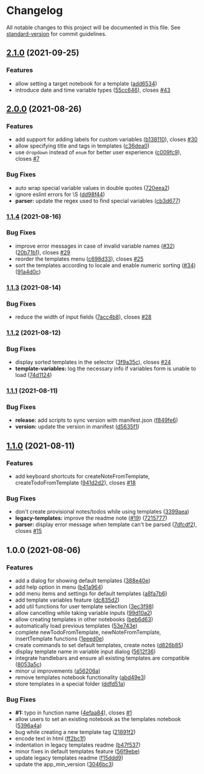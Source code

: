 # Changelog

All notable changes to this project will be documented in this file. See [standard-version](https://github.com/conventional-changelog/standard-version) for commit guidelines.

## [2.1.0](https://github.com/joplin/plugin-templates/compare/v2.0.0...v2.1.0) (2021-09-25)


### Features

* allow setting a target notebook for a template ([add6534](https://github.com/joplin/plugin-templates/commit/add65341a3fda5220a7fa0a4ce0c4359800dea48))
* introduce date and time variable types ([55cc646](https://github.com/joplin/plugin-templates/commit/55cc646ab0ec369ae029b8b77395d4c3da5483a2)), closes [#43](https://github.com/joplin/plugin-templates/issues/43)

## [2.0.0](https://github.com/joplin/plugin-templates/compare/v1.1.4...v2.0.0) (2021-08-26)


### Features

* add support for adding labels for custom variables ([b138110](https://github.com/joplin/plugin-templates/commit/b1381101c708b34756b0460bacee8e0bda7024ab)), closes [#30](https://github.com/joplin/plugin-templates/issues/30)
* allow specifying title and tags in templates ([c36dea0](https://github.com/joplin/plugin-templates/commit/c36dea071cb1a4b2e20b79f5114a8b9d10e4bbc1))
* use `dropdown` instead of `enum` for better user experience ([c009fc9](https://github.com/joplin/plugin-templates/commit/c009fc955703f757c4e9544eece61553af16a433)), closes [#7](https://github.com/joplin/plugin-templates/issues/7)


### Bug Fixes

* auto wrap special variable values in double quotes ([720eea2](https://github.com/joplin/plugin-templates/commit/720eea2fbcdb58921558e9f496e5c0304414ccf4))
* ignore eslint errors for \S ([dd98f44](https://github.com/joplin/plugin-templates/commit/dd98f44ded164f17d166d1442e7447c15e33b849))
* **parser:** update the regex used to find special variables ([cb3d677](https://github.com/joplin/plugin-templates/commit/cb3d67738fd5cf3a4bf58f1c3a8d75d5dfccb2d0))

### [1.1.4](https://github.com/joplin/plugin-templates/compare/v1.1.3...v1.1.4) (2021-08-16)


### Bug Fixes

* improve error messages in case of invalid variable names ([#32](https://github.com/joplin/plugin-templates/issues/32)) ([20b71b1](https://github.com/joplin/plugin-templates/commit/20b71b190b45a733c6af8d9b0f15f84ede572cb6)), closes [#29](https://github.com/joplin/plugin-templates/issues/29)
* reorder the templates menu ([c698d33](https://github.com/joplin/plugin-templates/commit/c698d33487fbdc5c1ef0d525566c650484fa326c)), closes [#25](https://github.com/joplin/plugin-templates/issues/25)
* sort the templates according to locale and enable numeric sorting ([#34](https://github.com/joplin/plugin-templates/issues/34)) ([91a4d0c](https://github.com/joplin/plugin-templates/commit/91a4d0cad5a27357f442d8f7ced54c541e914729))

### [1.1.3](https://github.com/joplin/plugin-templates/compare/v1.1.2...v1.1.3) (2021-08-14)


### Bug Fixes

* reduce the width of input fields ([7acc4b8](https://github.com/joplin/plugin-templates/commit/7acc4b857b4a707747d1fbd7fd01142615608828)), closes [#28](https://github.com/joplin/plugin-templates/issues/28)

### [1.1.2](https://github.com/joplin/plugin-templates/compare/v1.1.1...v1.1.2) (2021-08-12)


### Bug Fixes

* display sorted templates in the selector ([3f9a35c](https://github.com/joplin/plugin-templates/commit/3f9a35c7ef6eb3420c6aa0012604947b8c08ab09)), closes [#24](https://github.com/joplin/plugin-templates/issues/24)
* **template-variables:** log the necessary info if variables form is unable to load ([74d1124](https://github.com/joplin/plugin-templates/commit/74d1124e0f865f41acefe6657ab2155b4a41c63c))

### [1.1.1](https://github.com/joplin/plugin-templates/compare/v1.1.0...v1.1.1) (2021-08-11)


### Bug Fixes

* **release:** add scripts to sync version with manifest.json ([f849fe6](https://github.com/joplin/plugin-templates/commit/f849fe680a5e785b2d9dadee4939de511cef0574))
* **version:** update the version in manifest ([d5635f1](https://github.com/joplin/plugin-templates/commit/d5635f1c627c8d65800f35883b1e27c7e4b2847a))

## [1.1.0](https://github.com/joplin/plugin-templates/compare/v1.0.0...v1.1.0) (2021-08-11)


### Features

* add keyboard shortcuts for createNoteFromTemplate, createTodoFromTemplate ([941d2d2](https://github.com/joplin/plugin-templates/commit/941d2d239e462597cc20b12ca2374038463320b9)), closes [#18](https://github.com/joplin/plugin-templates/issues/18)


### Bug Fixes

* don't create provisional notes/todos while using templates ([3399aea](https://github.com/joplin/plugin-templates/commit/3399aead0ec33998997c373703d80e29282d579c))
* **legacy-templates:** improve the readme note ([#19](https://github.com/joplin/plugin-templates/issues/19)) ([7215777](https://github.com/joplin/plugin-templates/commit/7215777607f40845716cf8d4c94f3cdd3920c4ca))
* **parser:** display error message when template can't be parsed ([7dfcdf2](https://github.com/joplin/plugin-templates/commit/7dfcdf2d6fc4847f0aad45639361566f882e492c)), closes [#15](https://github.com/joplin/plugin-templates/issues/15)

## 1.0.0 (2021-08-06)


### Features

* add a dialog for showing default templates ([388e40e](https://github.com/joplin/plugin-templates/commit/388e40e40c81efe6e719da3b0e560a473e5e5c2a))
* add help option in menu ([b41a964](https://github.com/joplin/plugin-templates/commit/b41a9640f00b9124d25a2afdfa89bd178c764673))
* add menu items and settings for default templates ([a8fa7b6](https://github.com/joplin/plugin-templates/commit/a8fa7b6e2f266c73bac6f0c417dc4098e1011bb2))
* add template variables feature ([dc835d2](https://github.com/joplin/plugin-templates/commit/dc835d2e76fbb597048b046c0612fc5cee52bad7))
* add util functions for user template selection ([3ec3f98](https://github.com/joplin/plugin-templates/commit/3ec3f983d6a336464fd00e72303587e7288bcbdf))
* allow cancelling while taking variable inputs ([99d10a2](https://github.com/joplin/plugin-templates/commit/99d10a202c5f477b1188696955b0b9344a9e8a29))
* allow creating templates in other notebooks ([beb6d63](https://github.com/joplin/plugin-templates/commit/beb6d639c80c7afb1cbbd3e1f6fef8ef7a78028e))
* automatically load previous templates ([53e743e](https://github.com/joplin/plugin-templates/commit/53e743e5b1825ae2c7c15fad07d1e396d683b6c9))
* complete newTodoFromTemplate, newNoteFromTemplate, insertTemplate functions ([1eeed0e](https://github.com/joplin/plugin-templates/commit/1eeed0e69beba172b85a190499c7e0246bdbc2be))
* create commands to set default templates, create notes ([d826b85](https://github.com/joplin/plugin-templates/commit/d826b858adc75c234316f9c86d394601db1150d6))
* display template name in variable input dialog ([5612f36](https://github.com/joplin/plugin-templates/commit/5612f3650de78ae0986d550bc35b58e39c287f40))
* integrate handlebars and ensure all existing templates are compatible ([8053a5c](https://github.com/joplin/plugin-templates/commit/8053a5cf555f1aabc4de52611e2d813bce44f153))
* minor ui improvements ([a56206a](https://github.com/joplin/plugin-templates/commit/a56206a86bcc00dddc4e64900df34285cbe8e628))
* remove templates notebook functionality ([abd49e3](https://github.com/joplin/plugin-templates/commit/abd49e36631e32b22007e9ecf253a60f27e6d76c))
* store templates in a special folder ([ddfd51a](https://github.com/joplin/plugin-templates/commit/ddfd51a404c0ff6ad0ca9d189a4de960cab46ced))


### Bug Fixes

* **#1:** typo in function name ([4efaa84](https://github.com/joplin/plugin-templates/commit/4efaa84e0d7adc7dbd1a7a7eab2c3ea3fe638246)), closes [#1](https://github.com/joplin/plugin-templates/issues/1)
* allow users to set an existing notebook as the templates notebook ([5396a4a](https://github.com/joplin/plugin-templates/commit/5396a4a4ab6962d46caab5e9fd0ab8193f5bf2ea))
* bug while creating a new template tag ([21891f2](https://github.com/joplin/plugin-templates/commit/21891f2b181d10090b6f2f8e40de5f36c3f9c1bc))
* encode text in html ([ff2bc1f](https://github.com/joplin/plugin-templates/commit/ff2bc1fbfb2e47eb46a0e380802c4d31a97150b9))
* indentation in legacy templates readme ([b47f537](https://github.com/joplin/plugin-templates/commit/b47f5375b0135ecfc6fdfd6695e1734f5960e612))
* minor fixes in default templates feature ([56f9ebe](https://github.com/joplin/plugin-templates/commit/56f9ebe887e29cd77c27648b81e666ac3e4fe27d))
* update legacy templates readme ([f15ddd9](https://github.com/joplin/plugin-templates/commit/f15ddd995539170eaade59277cf94afdeed2f2e1))
* update the app_min_version ([3046bc3](https://github.com/joplin/plugin-templates/commit/3046bc3062801ee2f3e56e972e9cf2725ffb58ea))

